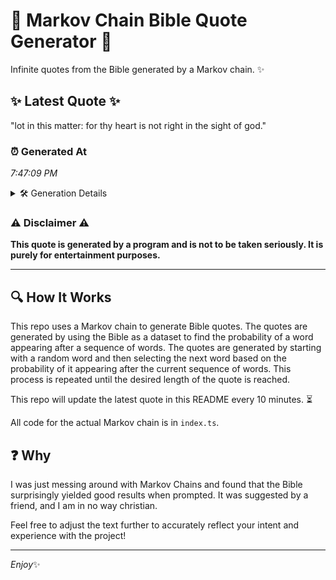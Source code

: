 # 📖 Markov Chain Bible Quote Generator 📖

Infinite quotes from the Bible generated by a Markov chain. ✨

## ✨ Latest Quote ✨
"lot in this matter: for thy heart is not right in the sight of god."

### ⏰ Generated At
*7:47:09 PM*

<details>
    <summary>🛠️ Generation Details</summary>
    <p>
        <strong>🌱 Seed:</strong> lot<br>
        <strong>🔄 Iterations:</strong> 14<br>
        <strong>📜 Context History:</strong><br>[ lot ]: in<br>[ lot, in ]: this<br>[ lot, in, this ]: matter:<br>[ lot, in, this, matter: ]: for<br>[ lot, in, this, matter:, for ]: thy<br>[ lot, in, this, matter:, for, thy ]: heart<br>[ in, this, matter:, for, thy, heart ]: is<br>[ this, matter:, for, thy, heart, is ]: not<br>[ matter:, for, thy, heart, is, not ]: right<br>[ for, thy, heart, is, not, right ]: in<br>[ thy, heart, is, not, right, in ]: the<br>[ heart, is, not, right, in, the ]: sight<br>[ is, not, right, in, the, sight ]: of<br>[ not, right, in, the, sight, of ]: god.<br>
    </p>
</details>

### ⚠️ Disclaimer ⚠️
**This quote is generated by a program and is not to be taken seriously. It is purely for entertainment purposes.**

---

## 🔍 How It Works

This repo uses a Markov chain to generate Bible quotes. The quotes are generated by using the Bible as a dataset to find the probability of a word appearing after a sequence of words. The quotes are generated by starting with a random word and then selecting the next word based on the probability of it appearing after the current sequence of words. This process is repeated until the desired length of the quote is reached.

This repo will update the latest quote in this README every 10 minutes. ⏳

All code for the actual Markov chain is in `index.ts`.

## ❓ Why

I was just messing around with Markov Chains and found that the Bible surprisingly yielded good results when prompted. 
It was suggested by a friend, and I am in no way christian.

Feel free to adjust the text further to accurately reflect your intent and experience with the project!

---

*Enjoy*✨
